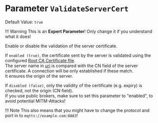 # Parameter `ValidateServerCert`
Default Value: `true`

!!! Warning
    This is an **Expert Parameter**! Only change it if you understand what it does!

Enable or disable the validation of the server certificate.

If `enabled (true)`, the certificate sent by the server is validated using the configured [Root CA Certificate file](https://jomjol.github.io/AI-on-the-edge-device-docs/Parameters/#parameter-cacert).\
The server name in [uri](https://jomjol.github.io/AI-on-the-edge-device-docs/Parameters/#parameter-uri) is compared with the CN field of the server certificate. A connection will be only established if these match.\
It ensures the origin of the server.

If `disabled (false)`, only the validity of the certificate (e.g. expiry) is checked, not the origin (CN field).\
If you use public brokers, make sure to set this parameter to "enabled", to avoid potential MITM-Attacks!

!!! Note
    This also means that you might have to change the protocol and port in  to `mqtts://example.com:8883`!
